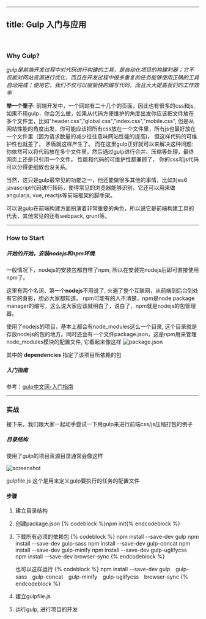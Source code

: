 
---
title: Gulp 入门与应用
---
<br/>

### Why Gulp? ###
*gulp是前端开发过程中对代码进行构建的工具，是自动化项目的构建利器；它不仅能对网站资源进行优化，而且在开发过程中很多重复的任务能够使用正确的工具自动完成；使用它，我们不仅可以很愉快的编写代码，而且大大提高我们的工作效率*


**举一个栗子**: 前端开发中，一个网站有二十几个的页面，因此也有很多的css和js,　如果不用gulp，你会怎么做，如果从代码方便维护的角度出发你应该把文件放在多个文件里，比如"header.css","global.css","index.css","mobile.css", 但是从网站性能的角度出发，你可能应该把所有css放在一个文件里，所有js也最好放在一个文件里（因为请求数量的减少往往意味网站性能的提高)， 但这样代码的可维护性也就差了， 矛盾就这样产生了。 而在这里gulp正好就可以来解决这种问题: 你依然可以将代码放在多个文件里，然后通过gulp进行合并、压缩等处理，最终网页上还是只引用一个文件。 性能和代码的可维护性都兼顾了， 你的css和js代码可以分得更细致也没关系。

当然，这只是gulp最常见的功能之一，他还能做很多其他的事情，比如对es6 javascript代码进行转码，使得常见的浏览器能够识别，它还可以用来做angularjs, vue, reactjs等前端框架的脚手架。

可以说gulp在前端构建方面扮演着非常重要的角色，所以说它是前端构建工具的代表，其他常见的还有webpack, grunt等。

-----

### How to Start

##### 开始的开始，安装nodejs和npm环境.
一般情况下，nodejs的安装包都自带了npm, 所以在安装完nodejs后即可直接使用npm了。 

这里有两个名词，第一个**nodejs**不用说了, 火遍了整个互联网，从前端到后台到处有它的身影，想必大家都知道。 npm可能有的人不清楚，npm是node package manager的缩写，这么说大家应该就明白了，说白了，npm就是nodejs的包管理器。 

使用了nodejs的项目，基本上都会有node_modules这么一个目录, 这个目录就是存放nodejs的包的地方。同时还会有一个文件package.json，这是npm用来管理node_modules模块的配置文件, 它看起来像这样
![package.json](/images/gulp-tutorial/package.json.jpg) 

其中的 **dependencies** 指定了该项目所依赖的包

##### 入门指南
参考：[gulp中文网-入门指南](http://www.gulpjs.com.cn/docs/getting-started/)

-----	

### 实战
接下来，我们跟大家一起动手尝试一下用gulp来进行前端css/js压缩打包的例子

##### 目录结构
使用了gulp的项目资源目录通常会像这样
 
![screenshot](/images/gulp-tutorial/gulp-structure.png)

gulpfile.js 这个是用来定义gulp要执行的任务的配置文件

#### 步骤
1. 建立目录结构
2. 创建package.json
	{% codeblock %}npm init{% endcodeblock %}
3. 下载所有必须的依赖包
	{% codeblock %}
	npm install --save-dev gulp
	npm install --save-dev gulp-sass
	npm install --save-dev gulp-concat
	npm install --save-dev gulp-minify
	npm install --save-dev gulp-uglifycss
	npm install --save-dev browser-sync
	{% endcodeblock %}

	也可以这样运行
	{% codeblock %}
	npm install --save-dev gulp　gulp-sass　gulp-concat　gulp-minify　gulp-uglifycss　browser-sync
	{% endcodeblock %}

4. 建立gulpfile.js
5. 运行gulp, 进行项目的开发




